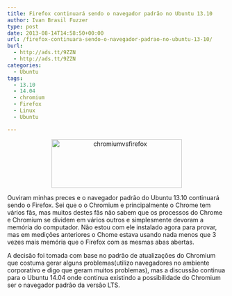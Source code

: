 ```yaml
---
title: Firefox continuará sendo o navegador padrão no Ubuntu 13.10
author: Ivan Brasil Fuzzer
type: post
date: 2013-08-14T14:58:50+00:00
url: /firefox-continuara-sendo-o-navegador-padrao-no-ubuntu-13-10/
burl:
  - http://ads.tt/9ZZN
  - http://ads.tt/9ZZN
categories:
  - Ubuntu
tags:
  - 13.10
  - 14.04
  - chromium
  - Firefox
  - Linux
  - Ubuntu

---
```

<p style="text-align: center;">
  <a href="http://www.ubuntero.com.br/wp-content/uploads/2013/08/chromiumvsfirefox.png"><img class="alignnone size-medium wp-image-5895" alt="chromiumvsfirefox" src="http://www.ubuntero.com.br/wp-content/uploads/2013/08/chromiumvsfirefox-300x112.png" width="300" height="112" /></a>
</p>

Ouviram minhas preces e o navegador padrão do Ubuntu 13.10 continuará sendo o Firefox. Sei que o o Chromium e principalmente o Chrome tem vários fãs, mas muitos destes fãs não sabem que os processos do Chrome e Chromium se dividem em vários outros e simplesmente devoram a memória do computador. Não estou com ele instalado agora para provar, mas em medições anteriores o Chome estava usando nada menos que 3 vezes mais memória que o Firefox com as mesmas abas abertas.

A decisão foi tomada com base no padrão de atualizações do Chromium que costuma gerar alguns problemas(utilizo navegadores no ambiente corporativo e digo que geram muitos problemas), mas a discussão continua para o Ubuntu 14.04 onde continua existindo a possibilidade do Chromium ser o navegador padrão da versão LTS.